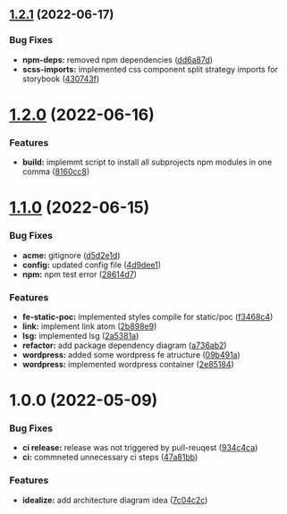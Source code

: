 ## [1.2.1](https://github.com/paulAlexSerban/tpl--basic-prj/compare/v1.2.0...v1.2.1) (2022-06-17)


### Bug Fixes

* **npm-deps:** removed npm dependencies ([dd6a87d](https://github.com/paulAlexSerban/tpl--basic-prj/commit/dd6a87d32eb90dbfb0a4232453ac95bddfe38fa2))
* **scss-imports:** implemented css component split strategy imports for storybook ([430743f](https://github.com/paulAlexSerban/tpl--basic-prj/commit/430743f9ac5a143d87f4626290415b4bb2c38883))

# [1.2.0](https://github.com/paulAlexSerban/tpl--basic-prj/compare/v1.1.0...v1.2.0) (2022-06-16)


### Features

* **build:** implemmt script to install all subprojects npm modules in one comma ([8160cc8](https://github.com/paulAlexSerban/tpl--basic-prj/commit/8160cc8f952c86bfaddec66e6cc7e84d25e74f22))

# [1.1.0](https://github.com/paulAlexSerban/tpl--basic-prj/compare/v1.0.0...v1.1.0) (2022-06-15)


### Bug Fixes

* **acme:** gitignore ([d5d2e1d](https://github.com/paulAlexSerban/tpl--basic-prj/commit/d5d2e1dd11dacb7099c83f690777d4aef05e4db0))
* **config:** updated config file ([4d9dee1](https://github.com/paulAlexSerban/tpl--basic-prj/commit/4d9dee10e7191be36bec749e9a8389fd1af33950))
* **npm:** npm test error ([28614d7](https://github.com/paulAlexSerban/tpl--basic-prj/commit/28614d75633fbb8d5bc14f7618af56ed0d38c6d2))


### Features

* **fe-static-poc:** implemented styles compile for static/poc ([f3468c4](https://github.com/paulAlexSerban/tpl--basic-prj/commit/f3468c4c8c23e276241bb24e14b71308e7e61f69))
* **link:** implement link atom ([2b898e9](https://github.com/paulAlexSerban/tpl--basic-prj/commit/2b898e9aceba71b498d6ecd8bd47f2001404068b))
* **lsg:** implemented lsg ([2a5381a](https://github.com/paulAlexSerban/tpl--basic-prj/commit/2a5381a1dfa710ca636b902183bb784f77a10202))
* **refactor:** add package dependency diagram ([a736ab2](https://github.com/paulAlexSerban/tpl--basic-prj/commit/a736ab23d06c5fa8e133c649b0a2e5a1798d9191))
* **wordpress:** added some wordpress fe atructure ([09b491a](https://github.com/paulAlexSerban/tpl--basic-prj/commit/09b491a6cb29880e5ab35fe72860a80405860f12))
* **wordpress:** implemented wordpress container ([2e85184](https://github.com/paulAlexSerban/tpl--basic-prj/commit/2e851844c82398cb6c862bcd84f81764473d3d54))

# 1.0.0 (2022-05-09)


### Bug Fixes

* **ci release:** release was not triggered by pull-reuqest ([934c4ca](https://github.com/paulAlexSerban/tpl--basic-prj/commit/934c4ca34c2c6bc14c4f0ca0504edf7a58e92421))
* **ci:** commneted unnecessary ci steps ([47a81bb](https://github.com/paulAlexSerban/tpl--basic-prj/commit/47a81bb856177e792d84d6cf61158f25d29aae89))


### Features

* **idealize:** add architecture diagram idea ([7c04c2c](https://github.com/paulAlexSerban/tpl--basic-prj/commit/7c04c2c3b005c16f03d616f730e1047583b59649))
